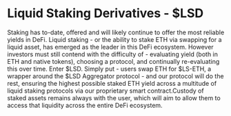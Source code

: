# Liquid Staking Derivatives - $LSD

Staking has to-date, offered and will likely continue to offer the most reliable yields in DeFi. Liquid staking - or the ability to stake ETH via swapping for a liquid asset, has emerged as the leader in this DeFi ecosystem. However investors must still contend with the difficulty of - evaluating yield (both in ETH and native tokens), choosing a protocol, and continually re-evaluating this over time. Enter $LSD. Simply put - users swap ETH for $LS-ETH, a wrapper around the $LSD Aggregator protocol - and our protocol will do the rest, ensuring the highest possible staked ETH yield across a multitude of liquid staking protocols via our proprietary smart contract.Custody of staked assets remains always with the user, which will aim to allow them to access that liquidity across the entire DeFi ecosystem.

